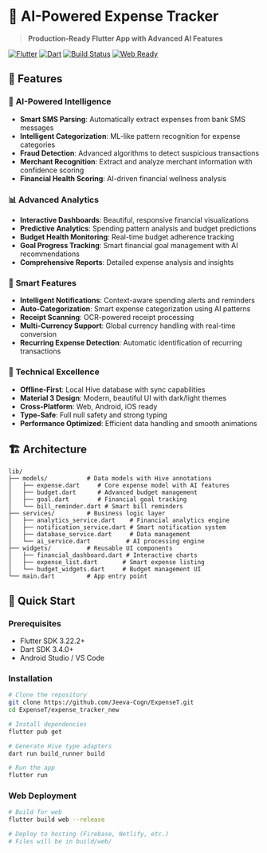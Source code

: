 # 🚀 AI-Powered Expense Tracker

> **Production-Ready Flutter App with Advanced AI Features**

[![Flutter](https://img.shields.io/badge/Flutter-3.22.2-blue.svg)](https://flutter.dev/)
[![Dart](https://img.shields.io/badge/Dart-3.4.0-blue.svg)](https://dart.dev/)
[![Build Status](https://img.shields.io/badge/Build-Passing-brightgreen.svg)](https://flutter.dev/)
[![Web Ready](https://img.shields.io/badge/Web-Ready-orange.svg)](https://flutter.dev/web)

## 🌟 **Features**

### 🤖 **AI-Powered Intelligence**
- **Smart SMS Parsing**: Automatically extract expenses from bank SMS messages
- **Intelligent Categorization**: ML-like pattern recognition for expense categories
- **Fraud Detection**: Advanced algorithms to detect suspicious transactions
- **Merchant Recognition**: Extract and analyze merchant information with confidence scoring
- **Financial Health Scoring**: AI-driven financial wellness analysis

### 📊 **Advanced Analytics**
- **Interactive Dashboards**: Beautiful, responsive financial visualizations
- **Predictive Analytics**: Spending pattern analysis and budget predictions
- **Budget Health Monitoring**: Real-time budget adherence tracking
- **Goal Progress Tracking**: Smart financial goal management with AI recommendations
- **Comprehensive Reports**: Detailed expense analysis and insights

### 🎯 **Smart Features**
- **Intelligent Notifications**: Context-aware spending alerts and reminders
- **Auto-Categorization**: Smart expense categorization using AI patterns
- **Receipt Scanning**: OCR-powered receipt processing
- **Multi-Currency Support**: Global currency handling with real-time conversion
- **Recurring Expense Detection**: Automatic identification of recurring transactions

### 💾 **Technical Excellence**
- **Offline-First**: Local Hive database with sync capabilities
- **Material 3 Design**: Modern, beautiful UI with dark/light themes
- **Cross-Platform**: Web, Android, iOS ready
- **Type-Safe**: Full null safety and strong typing
- **Performance Optimized**: Efficient data handling and smooth animations

## 🏗️ **Architecture**

```
lib/
├── models/           # Data models with Hive annotations
│   ├── expense.dart     # Core expense model with AI features
│   ├── budget.dart      # Advanced budget management
│   ├── goal.dart        # Financial goal tracking
│   └── bill_reminder.dart # Smart bill reminders
├── services/         # Business logic layer
│   ├── analytics_service.dart    # Financial analytics engine
│   ├── notification_service.dart # Smart notification system
│   ├── database_service.dart     # Data management
│   └── ai_service.dart          # AI processing engine
├── widgets/          # Reusable UI components
│   ├── financial_dashboard.dart # Interactive charts
│   ├── expense_list.dart       # Smart expense listing
│   └── budget_widgets.dart     # Budget management UI
└── main.dart         # App entry point
```

## 🚀 **Quick Start**

### Prerequisites
- Flutter SDK 3.22.2+
- Dart SDK 3.4.0+
- Android Studio / VS Code

### Installation

```bash
# Clone the repository
git clone https://github.com/Jeeva-Cogn/ExpenseT.git
cd ExpenseT/expense_tracker_new

# Install dependencies
flutter pub get

# Generate Hive type adapters
dart run build_runner build

# Run the app
flutter run
```

### Web Deployment

```bash
# Build for web
flutter build web --release

# Deploy to hosting (Firebase, Netlify, etc.)
# Files will be in build/web/
```

